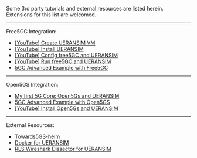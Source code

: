 Some 3rd party tutorials and external resources are listed herein.  
Extensions for this list are welcomed.

---

Free5GC Integration:

- [[YouTube] Create UERANSIM VM](https://www.youtube.com/watch?v=4sc-HI_GM9g)
- [[YouTube] Install UERANSIM](https://www.youtube.com/watch?v=VSHEC1aUkl4)
- [[YouTube] Config free5GC and UERANSIM](https://www.youtube.com/watch?v=_bzketIgZwI)
- [[YouTube] Run free5GC and UERANSIM](https://www.youtube.com/watch?v=JhrO05my5W8)
- [5GC Advanced Example with Free5GC](https://github.com/s5uishida/free5gc_ueransim_sample_config)

---

Open5GS Integration:

- [My first 5G Core: Open5Gs and UERANSIM](https://nickvsnetworking.com/my-first-5g-core-open5gs-and-ueransim/)
- [5GC Advanced Example with Open5GS](https://github.com/s5uishida/open5gs_5gc_ueransim_sample_config)
- [[YouTube] Install Open5Gs and UERANSIM](https://www.youtube.com/watch?v=DxhS2wdbMtc)

---

External Resources:

- [Towards5GS-helm](https://github.com/Orange-OpenSource/towards5gs-helm)
- [Docker for UERANSIM](https://github.com/COCUSAG/UERANSIM_docker)
- [RLS Wireshark Dissector for UERANSIM](https://github.com/louisroyer/RLS-wireshark-dissector)